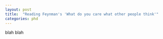```yaml
---
layout: post
title:  "Reading Feynman's 'What do you care what other people think'"
categories: phd
---
```

blah blah

